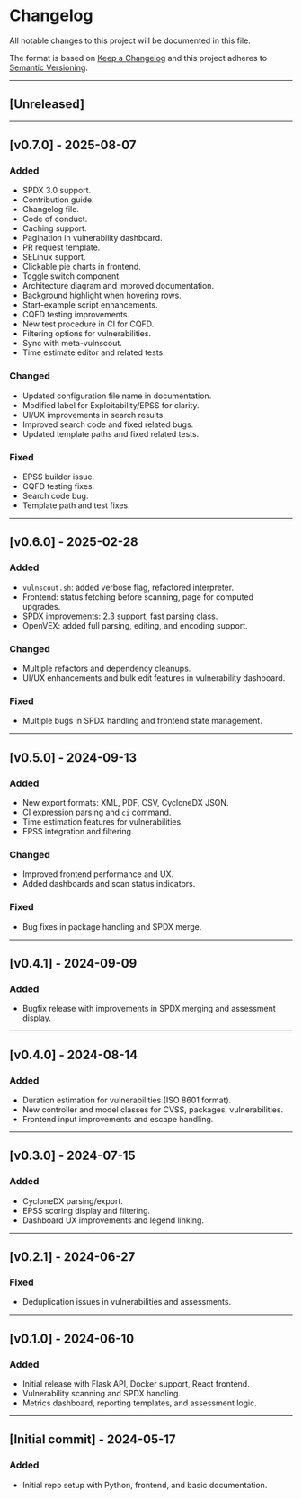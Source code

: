 # Changelog

All notable changes to this project will be documented in this file.

The format is based on [Keep a Changelog](https://keepachangelog.com/en/1.0.0/) and this project adheres to [Semantic Versioning](https://semver.org/).

---

## [Unreleased]


---
## [v0.7.0] - 2025-08-07

### Added
- SPDX 3.0 support.
- Contribution guide.
- Changelog file.
- Code of conduct.
- Caching support.
- Pagination in vulnerability dashboard.
- PR request template.
- SELinux support.
- Clickable pie charts in frontend.
- Toggle switch component.
- Architecture diagram and improved documentation.
- Background highlight when hovering rows.
- Start-example script enhancements.
- CQFD testing improvements.
- New test procedure in CI for CQFD.
- Filtering options for vulnerabilities.
- Sync with meta-vulnscout.
- Time estimate editor and related tests.

### Changed
- Updated configuration file name in documentation.
- Modified label for Exploitability/EPSS for clarity.
- UI/UX improvements in search results.
- Improved search code and fixed related bugs.
- Updated template paths and fixed related tests.

### Fixed
- EPSS builder issue.
- CQFD testing fixes.
- Search code bug.
- Template path and test fixes.

---

## [v0.6.0] - 2025-02-28

### Added
- `vulnscout.sh`: added verbose flag, refactored interpreter.
- Frontend: status fetching before scanning, page for computed upgrades.
- SPDX improvements: 2.3 support, fast parsing class.
- OpenVEX: added full parsing, editing, and encoding support.

### Changed
- Multiple refactors and dependency cleanups.
- UI/UX enhancements and bulk edit features in vulnerability dashboard.

### Fixed
- Multiple bugs in SPDX handling and frontend state management.

---

## [v0.5.0] - 2024-09-13

### Added
- New export formats: XML, PDF, CSV, CycloneDX JSON.
- CI expression parsing and `ci` command.
- Time estimation features for vulnerabilities.
- EPSS integration and filtering.

### Changed
- Improved frontend performance and UX.
- Added dashboards and scan status indicators.

### Fixed
- Bug fixes in package handling and SPDX merge.

---

## [v0.4.1] - 2024-09-09

### Added
- Bugfix release with improvements in SPDX merging and assessment display.

---

## [v0.4.0] - 2024-08-14

### Added
- Duration estimation for vulnerabilities (ISO 8601 format).
- New controller and model classes for CVSS, packages, vulnerabilities.
- Frontend input improvements and escape handling.

---

## [v0.3.0] - 2024-07-15

### Added
- CycloneDX parsing/export.
- EPSS scoring display and filtering.
- Dashboard UX improvements and legend linking.

---

## [v0.2.1] - 2024-06-27

### Fixed
- Deduplication issues in vulnerabilities and assessments.

---

## [v0.1.0] - 2024-06-10

### Added
- Initial release with Flask API, Docker support, React frontend.
- Vulnerability scanning and SPDX handling.
- Metrics dashboard, reporting templates, and assessment logic.

---

## [Initial commit] - 2024-05-17

### Added
- Initial repo setup with Python, frontend, and basic documentation.

